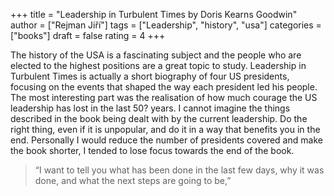 +++
title = "Leadership in Turbulent Times by Doris Kearns Goodwin"
author = ["Rejman Jiří"]
tags = ["Leadership", "history", "usa"]
categories = ["books"]
draft = false
rating = 4
+++

The history of the USA is a fascinating subject and the people who are elected to the highest positions are a great topic to study. Leadership in Turbulent Times is actually a short biography of four US presidents, focusing on the events that shaped the way each president led his people. The most interesting part was the realisation of how much courage the US leadership has lost in the last 50? years. I cannot imagine the things described in the book being dealt with by the current leadership. Do the right thing, even if it is unpopular, and do it in a way that benefits you in the end. Personally I would reduce the number of presidents covered and make the book shorter, I tended to lose focus towards the end of the book.

<!--more-->

> “I want to tell you what has been done in the last few days, why it was done, and what the next steps are going to be,”
